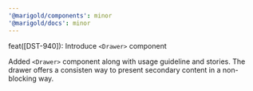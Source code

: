 ```yaml
---
'@marigold/components': minor
'@marigold/docs': minor
---
```


feat([DST-940]): Introduce `<Drawer>` component

Added `<Drawer>` component along with usage guideline and stories. The drawer offers a consisten way to present secondary content in a non-blocking way.
